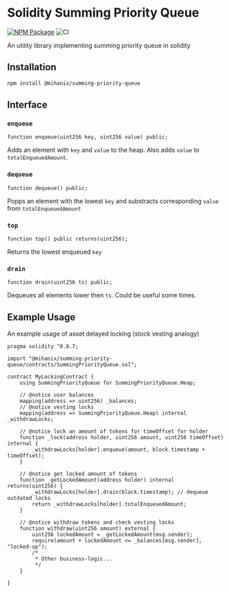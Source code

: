 # Solidity Summing Priority Queue

[![NPM Package](https://img.shields.io/npm/v/@mihanix/summing-priority-queue.svg?style=flat-square)](https://www.npmjs.com/package/@mihanix/summing-priority-queue)
![CI](https://github.com/MihanixA/SummingPriorityQueue/actions/workflows/ci.yml/badge.svg)

An utility library implementing summing priority queue in solidity

## Installation

```bash
npm install @mihanix/summing-priority-queue
```

## Interface

### `enqueue`

```solidity
function enqueue(uint256 key, uint256 value) public;
```

Adds an element with `key` and `value` to the heap.
Also adds `value` to `totalEnqueuedAmount`.

### `dequeue`

```solidity
function dequeue() public;
```

Popps an element with the lowest `key` and substracts corresponding `value` from `totalEnqueuedAmount`

### `top` 

```solidity
function top() public returns(uint256);
```

Returns the lowest enqueued `key` 

### `drain`

```solidity
function drain(uint256 ts) public;
```

Dequeues all elements lower then `ts`. Could be useful some times.

## Example Usage

An example usage of asset delayed locking (stock vesting analogy)

```solidity
pragma solidity ^0.8.7;

import "@mihanix/summing-priority-queue/contracts/SummingPriorityQueue.sol";

contract MyLockingContract {
    using SummingPriorityQueue for SummingPriorityQueue.Heap;

    // @notice user balances
    mapping(address => uint256) _balances;
    // @notice vesting locks
    mapping(address => SummingPriorityQueue.Heap) internal _withdrawLocks;

    // @notice lock an amount of tokens for timeOffset for holder 
    function _lock(address holder, uint256 amount, uint256 timeOffset) internal {
        _withdrawLocks[holder].enqueue(amount, block.timestamp + timeOffset);
    }

    // @notice get locked amount of tokens
    function _getLockedAmount(address holder) internal returns(uint256) {
        _withdrawLocks[holder].drain(block.timestamp); // dequeue outdated locks 
        return _withdrawLocks[holder].totalEnqueuedAmount;
    }

    // @notice withdraw tokens and check vesting locks
    function withdraw(uint256 amount) external {
        uint256 lockedAmount = _getLockedAmount(msg.sender);
        require(amount + lockedAmount <= _balances[msg.sender], "locked-up");
        /* 
         * Other business-logic...
         */
    }

}
```

